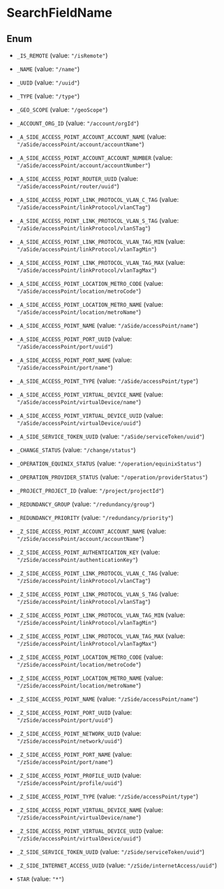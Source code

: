 

# SearchFieldName

## Enum


* `_IS_REMOTE` (value: `"/isRemote"`)

* `_NAME` (value: `"/name"`)

* `_UUID` (value: `"/uuid"`)

* `_TYPE` (value: `"/type"`)

* `_GEO_SCOPE` (value: `"/geoScope"`)

* `_ACCOUNT_ORG_ID` (value: `"/account/orgId"`)

* `_A_SIDE_ACCESS_POINT_ACCOUNT_ACCOUNT_NAME` (value: `"/aSide/accessPoint/account/accountName"`)

* `_A_SIDE_ACCESS_POINT_ACCOUNT_ACCOUNT_NUMBER` (value: `"/aSide/accessPoint/account/accountNumber"`)

* `_A_SIDE_ACCESS_POINT_ROUTER_UUID` (value: `"/aSide/accessPoint/router/uuid"`)

* `_A_SIDE_ACCESS_POINT_LINK_PROTOCOL_VLAN_C_TAG` (value: `"/aSide/accessPoint/linkProtocol/vlanCTag"`)

* `_A_SIDE_ACCESS_POINT_LINK_PROTOCOL_VLAN_S_TAG` (value: `"/aSide/accessPoint/linkProtocol/vlanSTag"`)

* `_A_SIDE_ACCESS_POINT_LINK_PROTOCOL_VLAN_TAG_MIN` (value: `"/aSide/accessPoint/linkProtocol/vlanTagMin"`)

* `_A_SIDE_ACCESS_POINT_LINK_PROTOCOL_VLAN_TAG_MAX` (value: `"/aSide/accessPoint/linkProtocol/vlanTagMax"`)

* `_A_SIDE_ACCESS_POINT_LOCATION_METRO_CODE` (value: `"/aSide/accessPoint/location/metroCode"`)

* `_A_SIDE_ACCESS_POINT_LOCATION_METRO_NAME` (value: `"/aSide/accessPoint/location/metroName"`)

* `_A_SIDE_ACCESS_POINT_NAME` (value: `"/aSide/accessPoint/name"`)

* `_A_SIDE_ACCESS_POINT_PORT_UUID` (value: `"/aSide/accessPoint/port/uuid"`)

* `_A_SIDE_ACCESS_POINT_PORT_NAME` (value: `"/aSide/accessPoint/port/name"`)

* `_A_SIDE_ACCESS_POINT_TYPE` (value: `"/aSide/accessPoint/type"`)

* `_A_SIDE_ACCESS_POINT_VIRTUAL_DEVICE_NAME` (value: `"/aSide/accessPoint/virtualDevice/name"`)

* `_A_SIDE_ACCESS_POINT_VIRTUAL_DEVICE_UUID` (value: `"/aSide/accessPoint/virtualDevice/uuid"`)

* `_A_SIDE_SERVICE_TOKEN_UUID` (value: `"/aSide/serviceToken/uuid"`)

* `_CHANGE_STATUS` (value: `"/change/status"`)

* `_OPERATION_EQUINIX_STATUS` (value: `"/operation/equinixStatus"`)

* `_OPERATION_PROVIDER_STATUS` (value: `"/operation/providerStatus"`)

* `_PROJECT_PROJECT_ID` (value: `"/project/projectId"`)

* `_REDUNDANCY_GROUP` (value: `"/redundancy/group"`)

* `_REDUNDANCY_PRIORITY` (value: `"/redundancy/priority"`)

* `_Z_SIDE_ACCESS_POINT_ACCOUNT_ACCOUNT_NAME` (value: `"/zSide/accessPoint/account/accountName"`)

* `_Z_SIDE_ACCESS_POINT_AUTHENTICATION_KEY` (value: `"/zSide/accessPoint/authenticationKey"`)

* `_Z_SIDE_ACCESS_POINT_LINK_PROTOCOL_VLAN_C_TAG` (value: `"/zSide/accessPoint/linkProtocol/vlanCTag"`)

* `_Z_SIDE_ACCESS_POINT_LINK_PROTOCOL_VLAN_S_TAG` (value: `"/zSide/accessPoint/linkProtocol/vlanSTag"`)

* `_Z_SIDE_ACCESS_POINT_LINK_PROTOCOL_VLAN_TAG_MIN` (value: `"/zSide/accessPoint/linkProtocol/vlanTagMin"`)

* `_Z_SIDE_ACCESS_POINT_LINK_PROTOCOL_VLAN_TAG_MAX` (value: `"/zSide/accessPoint/linkProtocol/vlanTagMax"`)

* `_Z_SIDE_ACCESS_POINT_LOCATION_METRO_CODE` (value: `"/zSide/accessPoint/location/metroCode"`)

* `_Z_SIDE_ACCESS_POINT_LOCATION_METRO_NAME` (value: `"/zSide/accessPoint/location/metroName"`)

* `_Z_SIDE_ACCESS_POINT_NAME` (value: `"/zSide/accessPoint/name"`)

* `_Z_SIDE_ACCESS_POINT_PORT_UUID` (value: `"/zSide/accessPoint/port/uuid"`)

* `_Z_SIDE_ACCESS_POINT_NETWORK_UUID` (value: `"/zSide/accessPoint/network/uuid"`)

* `_Z_SIDE_ACCESS_POINT_PORT_NAME` (value: `"/zSide/accessPoint/port/name"`)

* `_Z_SIDE_ACCESS_POINT_PROFILE_UUID` (value: `"/zSide/accessPoint/profile/uuid"`)

* `_Z_SIDE_ACCESS_POINT_TYPE` (value: `"/zSide/accessPoint/type"`)

* `_Z_SIDE_ACCESS_POINT_VIRTUAL_DEVICE_NAME` (value: `"/zSide/accessPoint/virtualDevice/name"`)

* `_Z_SIDE_ACCESS_POINT_VIRTUAL_DEVICE_UUID` (value: `"/zSide/accessPoint/virtualDevice/uuid"`)

* `_Z_SIDE_SERVICE_TOKEN_UUID` (value: `"/zSide/serviceToken/uuid"`)

* `_Z_SIDE_INTERNET_ACCESS_UUID` (value: `"/zSide/internetAccess/uuid"`)

* `STAR` (value: `"*"`)



